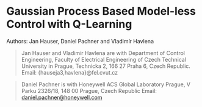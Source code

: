 # Gaussian Process Based Model-less Control with Q-Learning

Authors: Jan Hauser, Daniel Pachner and Vladimír Havlena

> Jan Hauser and Vladimír Havlena are with Department of Control
Engineering, Faculty of Electrical Engineering of Czech Technical University
in Prague, Technicka 2, 166 27 Praha 6, Czech Republic. Email:
{hauseja3,havlena}@fel.cvut.cz

> Daniel Pachner is with Honeywell ACS Global Laboratory
Prague, V Parku 2326/18, 148 00 Prague, Czech Republic Email:
daniel.pachner@honeywell.com
